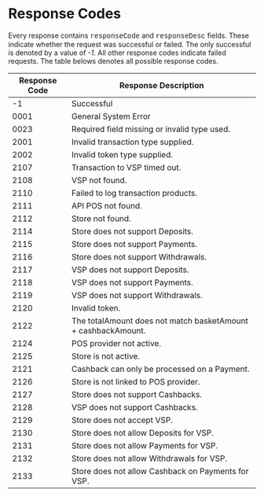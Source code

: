 # Response Codes


Every response contains <font face="Courier New">responseCode</font> and <font face="Courier New">responseDesc</font> fields. These indicate whether the request was successful or failed. The only successful </font> is denoted by a value of <em>-1</em>. All other response codes indicate failed requests. The table belows denotes all possible response codes.


Response Code | Response Description
---------- | -------
-1  | Successful
0001  | General System Error
0023  | Required field missing or invalid type used.
2001  | Invalid transaction type supplied.
2002  | Invalid token type supplied.
2107  | Transaction to VSP timed out.
2108  | VSP not found.
2110  | Failed to log transaction products.
2111  | API POS not found.
2112  | Store not found.
2114  | Store does not support Deposits.
2115  | Store does not support Payments.
2116  | Store does not support Withdrawals.
2117  | VSP does not support Deposits.
2118  | VSP does not support Payments.
2119  | VSP does not support Withdrawals.
2120  | Invalid token.
2122  | The totalAmount does not match basketAmount + cashbackAmount.
2124  | POS provider not active.
2125  | Store is not active.
2121  | Cashback can only be processed on a Payment.
2126  | Store is not linked to POS provider.
2127  | Store does not support Cashbacks.
2128  | VSP does not support Cashbacks.
2129  | Store does not accept VSP.
2130  | Store does not allow Deposits for VSP.
2131  | Store does not allow Payments for VSP.
2132  | Store does not allow Withdrawals for VSP.
2133  | Store does not allow Cashback on Payments for VSP.
